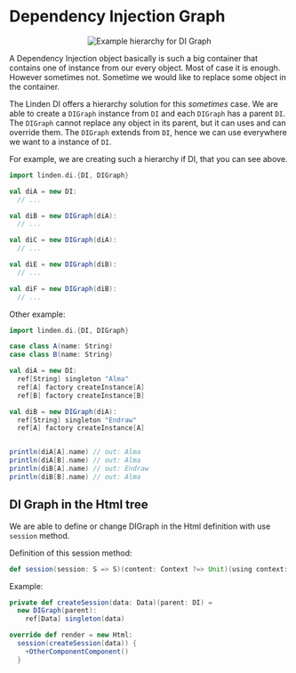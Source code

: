 # Dependency Injection Graph

<div align="center">
  <img alt="Example hierarchy for DI Graph" src="_media/di_graph_example.png"/>
</div>

A Dependency Injection object basically is such a big container that contains one of instance from our every object. Most of case it is enough. However sometimes not. Sometime we would like to replace some object in the container.

The Linden DI offers a hierarchy solution for this *sometimes* case. We are able to create a `DIGraph` instance from `DI` and each `DIGraph` has a parent `DI`. The `DIGraph` cannot replace any object in its parent, but it can uses and can override them. The `DIGraph` extends from `DI`, hence we can use everywhere we want to a instance of `DI`.

For example, we are creating such a hierarchy if DI, that you can see above.

``` scala
import linden.di.{DI, DIGraph}

val diA = new DI:
  // ...

val diB = new DIGraph(diA):
  // ...

val diC = new DIGraph(diA):
  // ...

val diE = new DIGraph(diB):
  // ...

val diF = new DIGraph(diB):
  // ...
```

Other example:


``` scala
import linden.di.{DI, DIGraph}

case class A(name: String)
case class B(name: String)

val diA = new DI:
  ref[String] singleton "Alma"
  ref[A] factory createInstance[A]
  ref[B] factory createInstance[B]

val diB = new DIGraph(diA):
  ref[String] singleton "Endraw"
  ref[A] factory createInstance[A]


println(diA[A].name) // out: Alma
println(diA[B].name) // out: Alma
println(diB[A].name) // out: Endraw
println(diB[B].name) // out: Alma
```

## DI Graph in the Html tree

We are able to define or change DIGraph in the Html definition with use `session` method.

Definition of this session method:

``` scala
def session(session: S => S)(content: Context ?=> Unit)(using context: Context, renderContext: RenderContext): Unit
```

Example:

``` scala
private def createSession(data: Data)(parent: DI) =
  new DIGraph(parent):
    ref[Data] singleton(data)

override def render = new Html:
  session(createSession(data)) {
    +OtherComponentComponent()
  }
```
